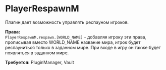 PlayerRespawnM
==============

Плагин дает возможность управлять респауном игроков.

<b>Права:</b><br />
<code>PlayerRespawnM.respawn.[WORLD_NAME]</code> - добавляя игроку эти права,
прописывая вместо WORLD_NAME название мира, игрок будет респауниться только в заданном мире. При входе в игру он также будет появляться в заданном мире.

<b>Требуется:</b> PluginManager, Vault
